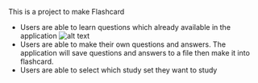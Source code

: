 This is a project to make Flashcard

- Users are able to learn questions which already available in the application
![alt text](https://imgur.com/wyN1Y9e)
- Users are able to make their own questions and answers. The application will save questions and answers to a file then make it into flashcard. 
- Users are able to select which study set they want to study
